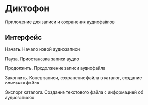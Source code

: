 # Диктофон
Приложение для записи и сохранения аудиофайлов
## Интерфейс
Начать. Начало новой аудиозаписи

Пауза. Приостановка записи аудио

Продолжить. Продолжение записи аудиофайла

Закончить. Конец записи, сохранение файла в каталог, создание описания файла

Экспорт каталога. Создание текстового файла с информацией об аудиозаписях
